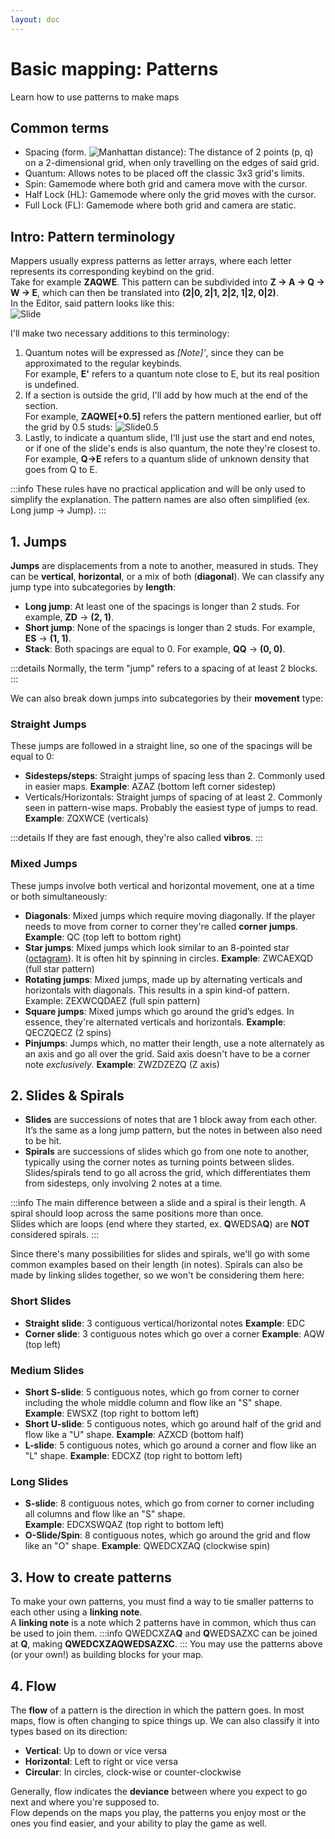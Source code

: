 ```yaml
---
layout: doc
---
```


# Basic mapping: Patterns
Learn how to use patterns to make maps

## Common terms
- Spacing (form. ![Manhattan distance](https://en.wikipedia.org/wiki/Taxicab_geometry)):
The distance of 2 points (p, q) on a 2-dimensional grid, when only travelling on the edges of said grid.
- Quantum: Allows notes to be placed off the classic 3x3 grid's limits.
- Spin: Gamemode where both grid and camera move with the cursor.
- Half Lock (HL): Gamemode where only the grid moves with the cursor.
- Full Lock (FL): Gamemode where both grid and camera are static.

## Intro: Pattern terminology
Mappers usually express patterns as letter arrays, where each letter represents its corresponding keybind on the grid.  
Take for example **ZAQWE**. This pattern can be subdivided into **Z -> A -> Q -> W -> E**, 
which can then be translated into **(2|0, 2|1, 2|2, 1|2, 0|2)**.  
In the Editor, said pattern looks like this:  
![Slide](/src/map/slide.jpg)  

I'll make two necessary additions to this terminology:
1. Quantum notes will be expressed as _[Note]'_, since they can be approximated to the regular keybinds.  
For example, **E'** refers to a quantum note close to E, but its real position is undefined.
2. If a section is outside the grid, I'll add by how much at the end of the section.  
For example, **ZAQWE[+0.5]** refers the pattern mentioned earlier, but off the grid by 0.5 studs:
![Slide0.5](/src/map/slide05.jpg)
3. Lastly, to indicate a quantum slide, I'll just use the start and end notes, or if one of the slide's ends is also quantum, the note they're closest to.
   For example, **Q->E** refers to a quantum slide of unknown density that goes from Q to E.

:::info
These rules have no practical application and will be only used to simplify the explanation. 
The pattern names are also often simplified (ex. Long jump -> Jump).
:::

## 1. Jumps
**Jumps** are displacements from a note to another, measured in studs. They can be **vertical**, **horizontal**, or a mix of both (**diagonal**). 
We can classify any jump type into subcategories by **length**:
- **Long jump**: At least one of the spacings is longer than 2 studs. For example, **ZD** -> **(2, 1)**.
- **Short jump**: None of the spacings is longer than 2 studs. For example, **ES** -> **(1, 1)**.
- **Stack**: Both spacings are equal to 0. For example, **QQ** -> **(0, 0)**.  

:::details
Normally, the term "jump" refers to a spacing of at least 2 blocks.
:::  

We can also break down jumps into subcategories by their **movement** type:
### Straight Jumps
These jumps are followed in a straight line, so one of the spacings will be equal to 0:
- **Sidesteps/steps**: Straight jumps of spacing less than 2. Commonly used in easier maps.
**Example**: AZAZ (bottom left corner sidestep)
- Verticals/Horizontals: Straight jumps of spacing of at least 2. Commonly seen in pattern-wise maps. Probably the easiest type of jumps to read.  
**Example**: ZQXWCE (verticals)

:::details
If they are fast enough, they're also called **vibros**.
:::

### Mixed Jumps
These jumps involve both vertical and horizontal movement, one at a time or both simultaneously:
- **Diagonals**: Mixed jumps which require moving diagonally. If the player needs to move from corner to corner they're called **corner jumps**.  
**Example**: QC (top left to bottom right)
- **Star jumps**: Mixed jumps which look similar to an 8-pointed star ([octagram](https://en.wikipedia.org/wiki/Octagram)).
It is often hit by spinning in circles.
**Example**: ZWCAEXQD (full star pattern)
- **Rotating jumps**: Mixed jumps, made up by alternating verticals and horizontals with diagonals. This results in a spin kind-of pattern.
  Example: ZEXWCQDAEZ (full spin pattern)
- **Square jumps**: Mixed jumps which go around the grid’s edges. In essence, they're alternated verticals and horizontals.
**Example**: QECZQECZ (2 spins)
- **Pinjumps**: Jumps which, no matter their length, use a note alternately as an axis and go all over the grid. 
Said axis doesn't have to be a corner note _exclusively_.
**Example**: ZWZDZEZQ (Z axis)

## 2. Slides & Spirals
- **Slides** are successions of notes that are 1 block away from each other. It’s the same as a long jump pattern, but the notes in between also need to be hit.
- **Spirals** are successions of slides which go from one note to another, typically using the corner notes as turning points between slides.  
Slides/spirals tend to go all across the grid, which differentiates them from sidesteps, only involving 2 notes at a time. 

:::info
The main difference between a slide and a spiral is their length. A spiral should loop across the same positions more than once.  
Slides which are loops (end where they started, ex. **Q**WEDSA**Q**) are **NOT** considered spirals.
:::  

Since there's many possibilities for slides and spirals, we'll go with some common examples based on their length (in notes).
Spirals can also be made by linking slides together, so we won't be considering them here:

### Short Slides
- **Straight slide**: 3 contiguous vertical/horizontal notes
**Example**: EDC 
- **Corner slide**: 3 contiguous notes which go over a corner
**Example**: AQW (top left)

### Medium Slides
- **Short S-slide**: 5 contiguous notes, which go from corner to corner including the whole middle column and flow like an "S" shape.    
**Example**: EWSXZ (top right to bottom left)
- **Short U-slide**: 5 contiguous notes, which go around half of the grid and flow like a "U" shape.
**Example**: AZXCD (bottom half)
- **L-slide**: 5 contiguous notes, which go around a corner and flow like an "L" shape. 
**Example**: EDCXZ (top right to bottom left)

### Long Slides
- **S-slide**: 8 contiguous notes, which go from corner to corner including all columns and flow like an "S" shape.    
  **Example**: EDCXSWQAZ (top right to bottom left)
- **O-Slide/Spin**: 8 contiguous notes, which go around the grid and flow like an "O" shape.
  **Example**: QWEDCXZAQ (clockwise spin)

## 3. How to create patterns
To make your own patterns, you must find a way to tie smaller patterns to each other using a **linking note**.  
A **linking note** is a note which 2 patterns have in common, which thus can be used to join them.
:::info
QWEDCXZA**Q** and **Q**WEDSAZXC can be joined at **Q**, making **QWEDCXZAQWEDSAZXC**.
:::
You may use the patterns above (or your own!) as building blocks for your map.

## 4. Flow
The **flow** of a pattern is the direction in which the pattern goes. In most maps, flow is often changing to spice things up.
We can also classify it into types based on its direction:
- **Vertical**: Up to down or vice versa
- **Horizontal**: Left to right or vice versa
- **Circular**: In circles, clock-wise or counter-clockwise

Generally, flow indicates the **deviance** between where you expect to go next and where you're supposed to.  
Flow depends on the maps you play, the patterns you enjoy most or the ones you find easier, and your ability to play the game as well.

